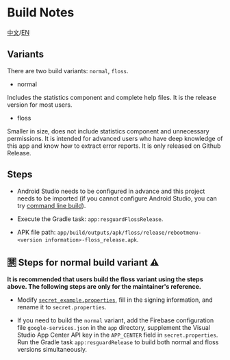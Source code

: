 # Build Notes

[中文](BUILD_NOTE.md)/[EN](BUILD_NOTE-EN.md)

## Variants

There are two build variants: `normal`, `floss`.

* normal

Includes the statistics component and complete help files. It is the release version for most users.

* floss

Smaller in size, does not include statistics component and unnecessary permissions. It is intended for advanced users who have deep knowledge of this app and know how to extract error reports. It is only released on Github Release.

## Steps

- Android Studio needs to be configured in advance and this project needs to be imported (if you cannot configure Android Studio, you can try [command line build](BUILD_CLI-EN.md)).

- Execute the Gradle task: `app:resguardFlossRelease`.

- APK file path: `app/build/outputs/apk/floss/release/rebootmenu-<version information>-floss_release.apk`.

## 🈲 Steps for normal build variant ⚠

**It is recommended that users build the floss variant using the steps above. The following steps are only for the maintainer's reference.**

- Modify [`secret_example.properties`](secret_example.properties), fill in the signing information, and rename it to `secret.properties`.

- If you need to build the `normal` variant, add the Firebase configuration file `google-services.json` in the `app` directory, supplement the Visual Studio App Center API key in the `APP_CENTER` field in `secret.properties`. Run the Gradle task `app:resguardRelease` to build both normal and floss versions simultaneously.
